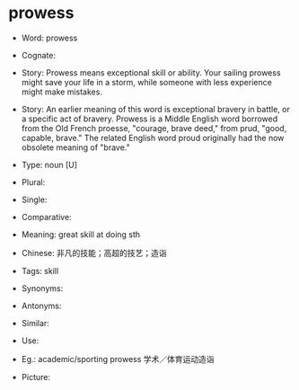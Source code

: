 # prowess

- Word: prowess
- Cognate: 
- Story: Prowess means exceptional skill or ability. Your sailing prowess might save your life in a storm, while someone with less experience might make mistakes.
- Story: An earlier meaning of this word is exceptional bravery in battle, or a specific act of bravery. Prowess is a Middle English word borrowed from the Old French proesse, "courage, brave deed," from prud, "good, capable, brave." The related English word proud originally had the now obsolete meaning of "brave."

- Type: noun [U]
- Plural: 
- Single: 
- Comparative: 
- Meaning: great skill at doing sth
- Chinese: 非凡的技能；高超的技艺；造诣
- Tags: skill
- Synonyms: 
- Antonyms: 
- Similar: 
- Use: 
- Eg.: academic/sporting prowess 学术／体育运动造诣
- Picture: 

